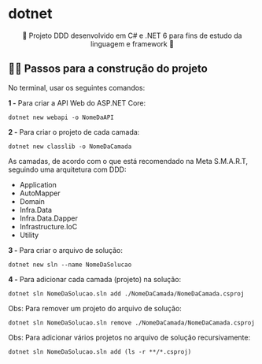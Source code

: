 # dotnet

<p align=center>🚀 Projeto DDD desenvolvido em C# e .NET 6 para fins de estudo da linguagem e framework 🚀</p>

## 👷‍♀️ Passos para a construção do projeto

No terminal, usar os seguintes comandos:

**1 -** Para criar a API Web do ASP.NET Core:
~~~
dotnet new webapi -o NomeDaAPI
~~~

**2 -** Para criar o projeto de cada camada:
~~~
dotnet new classlib -o NomeDaCamada
~~~

As camadas, de acordo com o que está recomendado na Meta S.M.A.R.T, seguindo uma arquitetura com DDD:
  * Application
  * AutoMapper
  * Domain
  * Infra.Data
  * Infra.Data.Dapper
  * Infrastructure.IoC
  * Utility
  
**3 -** Para criar o arquivo de solução:
~~~
dotnet new sln --name NomeDaSolucao
~~~

**4 -** Para adicionar cada camada (projeto) na solução:
~~~
dotnet sln NomeDaSolucao.sln add ./NomeDaCamada/NomeDaCamada.csproj
~~~

Obs: Para remover um projeto do arquivo de solução:
~~~
dotnet sln NomeDaSolucao.sln remove ./NomeDaCamada/NomeDaCamada.csproj
~~~

Obs:  Para adicionar vários projetos no arquivo de solução recursivamente:
~~~
dotnet sln NomeDaSolucao.sln add (ls -r **/*.csproj)
~~~

